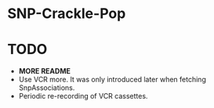 SNP-Crackle-Pop
===============

# TODO

* **MORE README**
* Use VCR more. It was only introduced later when fetching SnpAssociations.
* Periodic re-recording of VCR cassettes.
